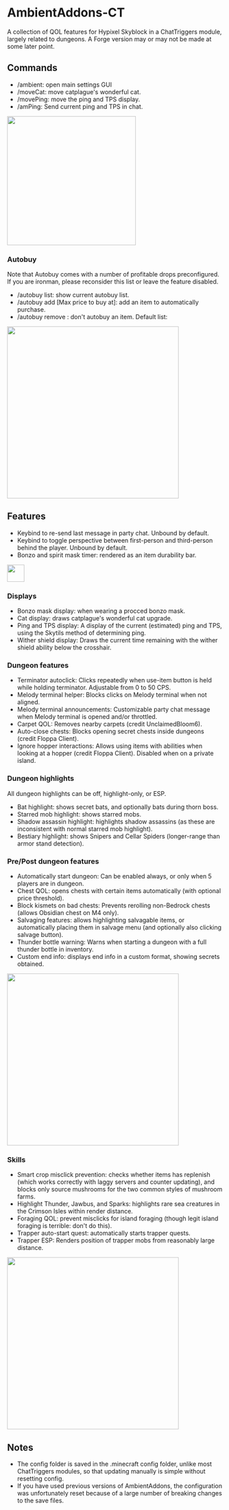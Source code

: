 # AmbientAddons-CT
A collection of QOL features for Hypixel Skyblock in a ChatTriggers module, largely related to dungeons. A Forge version may or may not be made at some later point. 

## Commands
* /ambient: open main settings GUI
* /moveCat: move catplague's wonderful cat.
* /movePing: move the ping and TPS display.
* /amPing: Send current ping and TPS in chat.
<img src="https://user-images.githubusercontent.com/16139460/193432699-d2ec5ef0-c906-4542-b464-ac4a0c8aed39.png" width="300">

### Autobuy
Note that Autobuy comes with a number of profitable drops preconfigured. If you are ironman, please reconsider this list or leave the feature disabled.
* /autobuy list: show current autobuy list.
* /autobuy add <Skyblock ID> [Max price to buy at]: add an item to automatically purchase.
* /autobuy remove <Skyblock ID>: don't autobuy an item.
Default list:
<img src="https://user-images.githubusercontent.com/16139460/193432764-7507b65c-d78e-4ae5-8c98-25ea4b655c1e.png" width="400">

## Features
* Keybind to re-send last message in party chat. Unbound by default.
* Keybind to toggle perspective between first-person and third-person behind the player. Unbound by default.
* Bonzo and spirit mask timer: rendered as an item durability bar.
<img src="https://user-images.githubusercontent.com/16139460/193432138-0ffdfbc5-ef8d-4eb2-875a-32a0488d0b54.png" width="40">

### Displays
* Bonzo mask display: when wearing a procced bonzo mask.
* Cat display: draws catplague's wonderful cat upgrade.
* Ping and TPS display: A display of the current (estimated) ping and TPS, using the Skytils method of determining ping.
* Wither shield display: Draws the current time remaining with the wither shield ability below the crosshair.

### Dungeon features
* Terminator autoclick: Clicks repeatedly when use-item button is held while holding terminator. Adjustable from 0 to 50 CPS.
* Melody terminal helper: Blocks clicks on Melody terminal when not aligned.
* Melody terminal announcements: Customizable party chat message when Melody terminal is opened and/or throttled.
* Carpet QOL: Removes nearby carpets (credit UnclaimedBloom6).
* Auto-close chests: Blocks opening secret chests inside dungeons (credit Floppa Client).
* Ignore hopper interactions: Allows using items with abilities when looking at a hopper (credit Floppa Client). Disabled when on a private island.

### Dungeon highlights
All dungeon highlights can be off, highlight-only, or ESP.
* Bat highlight: shows secret bats, and optionally bats during thorn boss.
* Starred mob highlight: shows starred mobs.
* Shadow assassin highlight: highlights shadow assassins (as these are inconsistent with normal starred mob highlight).
* Bestiary highlight: shows Snipers and Cellar Spiders (longer-range than armor stand detection).

### Pre/Post dungeon features
* Automatically start dungeon: Can be enabled always, or only when 5 players are in dungeon.
* Chest QOL: opens chests with certain items automatically (with optional price threshold).
* Block kismets on bad chests: Prevents rerolling non-Bedrock chests (allows Obsidian chest on M4 only).
* Salvaging features: allows highlighting salvagable items, or automatically placing them in salvage menu (and optionally also clicking salvage button).
* Thunder bottle warning: Warns when starting a dungeon with a full thunder bottle in inventory.
* Custom end info: displays end info in a custom format, showing secrets obtained.
<img src="https://user-images.githubusercontent.com/16139460/193431973-70211649-ddb6-4687-8a20-2db48c8fc94a.png" width="400">

### Skills
* Smart crop misclick prevention: checks whether items has replenish (which works correctly with laggy servers and counter updating), and blocks only source mushrooms for the two common styles of mushroom farms.
* Highlight Thunder, Jawbus, and Sparks: highlights rare sea creatures in the Crimson Isles within render distance.
* Foraging QOL: prevent misclicks for island foraging (though legit island foraging is terrible: don't do this).
* Trapper auto-start quest: automatically starts trapper quests.
* Trapper ESP: Renders position of trapper mobs from reasonably large distance.
<img src="https://user-images.githubusercontent.com/16139460/193432076-da692f74-dcc5-4b6f-9604-f04ed03a2fcd.png" width="400">

## Notes
* The config folder is saved in the .minecraft config folder, unlike most ChatTriggers modules, so that updating manually is simple without resetting config.
* If you have used previous versions of AmbientAddons, the configuration was unfortunately reset because of a large number of breaking changes to the save files.

